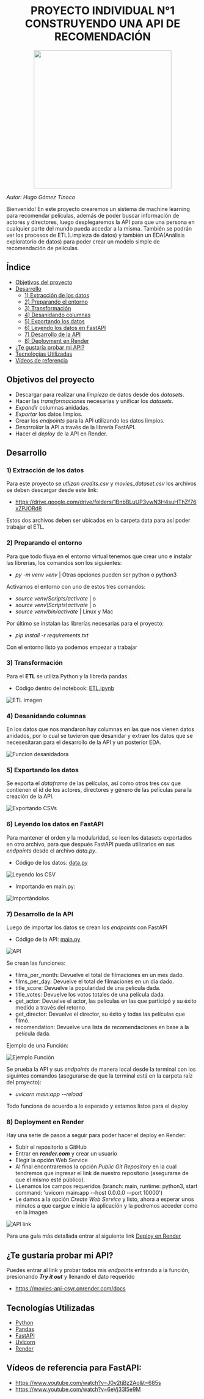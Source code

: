 # <h1 align=center> **PROYECTO INDIVIDUAL N°1 CONSTRUYENDO UNA API DE RECOMENDACIÓN** </h1>

<div align=center>
<img src="https://cosasdedevs.com/media/sections/images/fastapi.png" width="360px">
</div>

_Autor: Hugo Gómez Tinoco_

Bienvenido! En este proyecto crearemos un sistema de machine learning para recomendar películas, además de poder buscar información de actores y directores, luego desplegaremos la API para que una persona en cualquier parte del mundo pueda accedar a la misma. También se podrán ver los procesos de ETL(Limpieza de datos) y también un EDA(Análisis exploratorio de datos) para poder crear un modelo simple de recomendación de películas.

## **Índice**

- [Objetivos del proyecto](#objetivos-del-proyecto)
- [Desarrollo](#desarrollo)
  - [1) Extracción de los datos](#1-extracción-de-los-datos)
  - [2) Preparando el entorno](#2-preparando-el-entorno)
  - [3) Transformación](#3-transformación)
  - [4) Desanidando columnas](#4-desanidando-columnas)
  - [5) Exportando los datos](#5-exportando-los-datos)
  - [6) Leyendo los datos en FastAPI](#6-leyendo-los-datos-en-fastapi)
  - [7) Desarrollo de la API](#7-desarrollo-de-la-api)
  - [8) Deployment en Render](#8-deployment-en-render)
- [¿Te gustaría probar mi API?](#te-gustaría-probar-mi-api)
- [Tecnologías Utilizadas](#tecnologías-utilizadas)
- [Vídeos de referencia](#vídeos-de-referencia-para-fastapi)

## **Objetivos del proyecto**

- Descargar para realizar una _limpieza_ de datos desde dos _datasets_.
- Hacer las _transformaciones_ necesarias y unificar los _datasets_.
- _Expandir_ columnas anidadas.
- _Exportar_ los datos limpios.
- Crear los _endpoints_ para la API utilizando los datos limpios.
- _Desarrollar_ la API a través de la librería FastAPI.
- Hacer el _deploy_ de la API en Render.

## **Desarrollo**

### 1) Extracción de los datos

Para este proyecto se _utlizan credits.csv_ y _movies_dataset.csv_ los archivos se deben descargar desde este link:

- https://drive.google.com/drive/folders/1BnbBLuUP3vwN3H4suHThZf76xZPJORd8

Estos dos archivos deben ser ubicados en la carpeta data para así poder trabajar el ETL.

### 2) Preparando el entorno

Para que todo fluya en el entorno virtual tenemos que crear uno e instalar las librerías, los comandos son los siguientes:

- _py -m venv venv_ | Otras opciones pueden ser python o python3

Activamos el entorno con uno de estos tres comandos:

- _source venv/Scripts/activate_ | o
- _source venv\Scripts\activate_ | o
- _source venv/bin/activate_ | Linux y Mac

Por último se instalan las librerías necesarias para el proyecto:

- _pip install -r requirements.txt_

Con el entorno listo ya podemos empezar a trabajar

### 3) Transformación

Para el **ETL** se utiliza Python y la librería pandas.

- Código dentro del notebook: [ETL.ipynb](/ETL.ipynb)

![ETL imagen](src/etl.png)

### 4) Desanidando columnas

En los datos que nos mandaron hay columnas en las que nos vienen datos anidados, por lo cual se tuvieron que desanidar y extraer los datos que se necesesitaran para el desarrollo de la API y un posterior EDA.

![Funcion desanidadora](src/funcion_python.png)

### 5) Exportando los datos

Se exporta el _dataframe_ de las películas, así como otros tres csv que contienen el id de los actores, directores y género de las películas para la creación de la API.

![Exportando CSVs](src/csv_exportado.png)

### 6) Leyendo los datos en FastAPI

Para mantener el orden y la modularidad, se leen los datasets exportados en otro archivo, para que después FastAPI pueda utilizarlos en sus _endpoints_ desde el archivo _data.py_.

- Código de los datos: [data.py](/data.py)

![Leyendo los CSV](src/data.png)

- Importando en main.py:

![Importándolos](src/import.png)

### 7) Desarrollo de la API

Luego de importar los datos se crean los _endpoints_ con FastAPI

- Código de la API: [main.py](/main.py)

![API](src/api.png)

Se crean las funciones:

- films_per_month: Devuelve el total de filmaciones en un mes dado.
- films_per_day: Devuelve el total de filmaciones en un día dado.
- title_score: Devuelve la popularidad de una película dada.
- title_votes: Devuelve los votos totales de una película dada.
- get_actor: Devuelve el actor, las películas en las que participó y su éxito medido a través del retorno.
- get_director: Devuelve el director, su éxito y todas las películas que filmó.
- recomendation: Devuelve una lista de recomendaciones en base a la película dada.

Ejemplo de una Función:

![Ejemplo Función](src/def_ex.png)

Se prueba la API y sus _endpoints_ de manera local desde la terminal con los siguintes comandos (asegurarse de que la terminal está en la carpeta raíz del proyecto):

- _uvicorn main:app --reload_

Todo funciona de acuerdo a lo esperado y estamos listos para el deploy

### 8) Deployment en Render

Hay una serie de pasos a seguir para poder hacer el deploy en Render:

- Subir el repositorio a GitHub
- Entrar en **_render.com_** y crear un usuario
- Elegir la opción Web Service
- Al final encontraremos la opción _Public Git Repository_ en la cual tendremos que ingresar el link de nuestro repositorio (asegurarse de que el mismo esté público).
- LLenamos los campos requeridos (branch: main, runtime: python3, start command: 'uvicorn main:app --host 0.0.0.0 --port 10000')
- Le damos a la opción _Create Web Service_ y listo, ahora a esperar unos minutos a que cargue e inicie la aplicación y la podremos acceder como en la imagen

![API link](src/api_link.png)

Para una guía más detallada entrar al siguiente link [Deploy en Render](https://github.com/HX-FNegrete/render-fastapi-tutorial)

## ¿Te gustaría probar mi API?

Puedes entrar al link y probar todos mis _endpoints_ entrando a la función, presionando **_Try it out_** y llenando el dato requerido

- https://movies-api-csyr.onrender.com/docs

## Tecnologías Utilizadas

- [Python](https://www.python.org/)
- [Pandas](https://pandas.pydata.org/)
- [FastAPI](https://fastapi.tiangolo.com/)
- [Uvicorn](https://www.uvicorn.org/)
- [Render](https://render.com//)

## Vídeos de referencia para FastAPI:

- https://www.youtube.com/watch?v=J0y2tjBz2Ao&t=685s
- https://www.youtube.com/watch?v=6eVj33l5e9M
